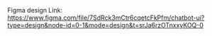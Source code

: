 Figma design Link: https://www.figma.com/file/7SdRck3mCtr6cqetcFkPfm/chatbot-ui?type=design&node-id=0-1&mode=design&t=srJa6rzOTnxxyKOQ-0
